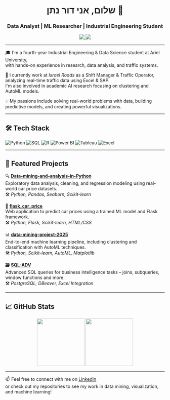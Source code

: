 <h1 align="center">שלום, אני דור נתן 👋</h1>
<h3 align="center">Data Analyst | ML Researcher | Industrial Engineering Student</h3>

<p align="center">
  <a href="https://www.linkedin.com/in/dornatan-data/" target="_blank">
    <img src="https://img.shields.io/badge/LinkedIn-DorNatan-blue?style=flat&logo=linkedin" />
  </a>
  <a href="https://github.com/DorNatan" target="_blank">
    <img src="https://img.shields.io/github/followers/DorNatan?label=GitHub&style=social" />
  </a>
</p>

---

🎓 I'm a fourth-year Industrial Engineering & Data Science student at Ariel University,  
with hands-on experience in research, data analysis, and traffic systems.

💼 I currently work at *Israel Roads* as a Shift Manager & Traffic Operator, analyzing real-time traffic data using Excel & SAP.  
I'm also involved in academic AI research focusing on clustering and AutoML models.

💡 My passions include solving real-world problems with data, building predictive models, and creating powerful visualizations.

---

## 🛠️ Tech Stack

![Python](https://img.shields.io/badge/Python-3776AB?style=flat&logo=python&logoColor=white)
![SQL](https://img.shields.io/badge/SQL-4479A1?style=flat&logo=mysql&logoColor=white)
![R](https://img.shields.io/badge/R-276DC3?style=flat&logo=r&logoColor=white)
![Power BI](https://img.shields.io/badge/Power_BI-F2C811?style=flat&logo=powerbi&logoColor=black)
![Tableau](https://img.shields.io/badge/Tableau-E97627?style=flat&logo=tableau&logoColor=white)
![Excel](https://img.shields.io/badge/Excel-217346?style=flat&logo=microsoft-excel&logoColor=white)

---

## 📁 Featured Projects

🔍 **[Data-mining-and-analysis-in-Python](https://github.com/DorNatan/Data-mining-and-analysis-in-Python)**  
Exploratory data analysis, cleaning, and regression modeling using real-world car price datasets.  
🛠️ *Python, Pandas, Seaborn, Scikit-learn*

🚗 **[flask_car_price](https://github.com/DorNatan/flask_car_price)**  
Web application to predict car prices using a trained ML model and Flask framework.  
🛠️ *Python, Flask, Scikit-learn, HTML/CSS*

📊 **[data-mining-project-2025](https://github.com/DorNatan/data-mining-project-2025)**  
End-to-end machine learning pipeline, including clustering and classification with AutoML techniques.  
🛠️ *Python, Scikit-learn, AutoML, Matplotlib*

🗃️ **[SQL-ADV](https://github.com/DorNatan/SQL-ADV)**  
Advanced SQL queries for business intelligence tasks – joins, subqueries, window functions and more.  
🛠️ *PostgreSQL, DBeaver, Excel Integration*

---

## 📈 GitHub Stats

<p align="center">
  <img src="https://github-readme-stats.vercel.app/api?username=DorNatan&show_icons=true&theme=default" height="150" />
  <img src="https://github-readme-stats.vercel.app/api/top-langs/?username=DorNatan&layout=compact&theme=default" height="150" />
</p>

---

📫 Feel free to connect with me on [LinkedIn](https://www.linkedin.com/in/dornatan-data/)  
or check out my repositories to see my work in data mining, visualization, and machine learning!
